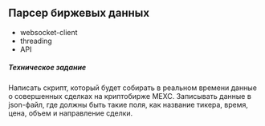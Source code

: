 ## Парсер биржевых данных

* websocket-client
* threading
* API

##### Техническое задание

Написать скрипт, который будет собирать в реальном времени данные о совершенных сделках на криптобирже MEXC. Записывать данные в json-файл, где должны быть такие поля, как название тикера, время, цена, объем и направление сделки. 